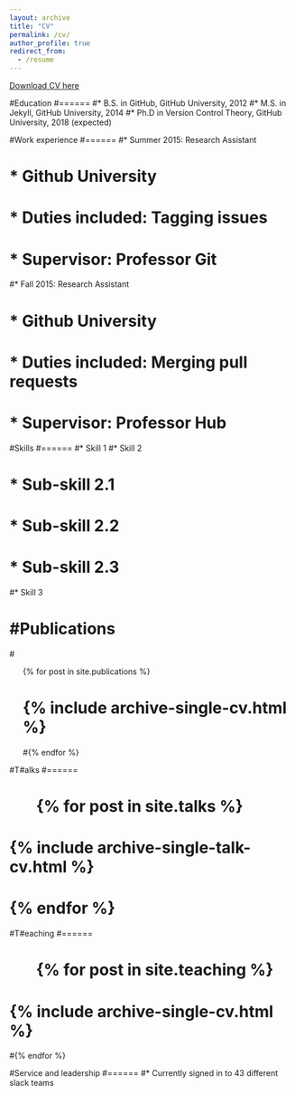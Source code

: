 ```yaml
---
layout: archive
title: "CV"
permalink: /cv/
author_profile: true
redirect_from:
  - /resume
---
```


[Download CV here](https://drive.google.com/file/d/1CMwa9MdHuPzC1E4q4yHUF9ik6pc8UMLK/view?usp=share_link)

#Education
#======
#* B.S. in GitHub, GitHub University, 2012
#* M.S. in Jekyll, GitHub University, 2014
#* Ph.D in Version Control Theory, GitHub University, 2018 (expected)

#Work experience
#======
#* Summer 2015: Research Assistant
#  * Github University
#  * Duties included: Tagging issues
#  * Supervisor: Professor Git

#* Fall 2015: Research Assistant
 # * Github University
 # * Duties included: Merging pull requests
 # * Supervisor: Professor Hub
  
#Skills
#======
#* Skill 1
#* Skill 2
 # * Sub-skill 2.1
 # * Sub-skill 2.2
 # * Sub-skill 2.3
#* Skill 3

#Publications
======
  #<ul>{% for post in site.publications %}
  #  {% include archive-single-cv.html %}
  #{% endfor %}</ul>
  
#T#alks
#======
 # <ul>{% for post in site.talks %}
 #   {% include archive-single-talk-cv.html %}
 # {% endfor %}</ul>
  
#T#eaching
#======
 # <ul>{% for post in site.teaching %}
  #  {% include archive-single-cv.html %}
  #{% endfor %}</ul>
  
#Service and leadership
#======
#* Currently signed in to 43 different slack teams
